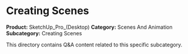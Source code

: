 # Creating Scenes

**Product:** SketchUp_Pro_(Desktop)
**Category:** Scenes And Animation
**Subcategory:** Creating Scenes

This directory contains Q&A content related to this specific subcategory.

